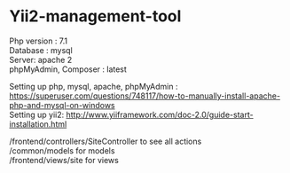 # Yii2-management-tool

Php version : 7.1 <br />
Database : mysql <br />
Server: apache 2 <br />
phpMyAdmin, Composer : latest <br />

Setting up php, mysql, apache, phpMyAdmin : https://superuser.com/questions/748117/how-to-manually-install-apache-php-and-mysql-on-windows <br />
Setting up yii2: http://www.yiiframework.com/doc-2.0/guide-start-installation.html <br />

/frontend/controllers/SiteController to see all actions <br />
/common/models for models <br />
/frontend/views/site for views <br />
